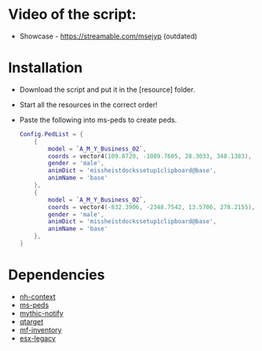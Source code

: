# Video of the script:

* Showcase - https://streamable.com/msejyp (outdated)

# Installation

* Download the script and put it in the [resource] folder.
* Start all the resources in the correct order!

* Paste the following into ms-peds to create peds.
    ```lua
    Config.PedList = {
	    {
	    	model = `A_M_Y_Business_02`,
	    	coords = vector4(109.0720, -1089.7605, 28.3033, 348.1383), -- Rental - Legion
	    	gender = 'male',
            animDict = 'missheistdockssetup1clipboard@base',
            animName = 'base'
	    },
	    {
	    	model = `A_M_Y_Business_02`,
	    	coords = vector4(-832.3906, -2348.7542, 13.5706, 278.2155), -- Rental - Legion
	    	gender = 'male',
            animDict = 'missheistdockssetup1clipboard@base',
            animName = 'base'
	    },
    }
    ```

# Dependencies
* [nh-context](https://github.com/nighmares/nh-context)
* [ms-peds](https://github.com/MiddleSkillz/ms-peds)
* [mythic-notify](https://github.com/JayMontana36/mythic_notify)
* [qtarget](https://github.com/overextended/qtarget)
* [mf-inventory](https://modit.store/products/mf-inventory)
* [esx-legacy](https://github.com/esx-framework/esx-legacy)
